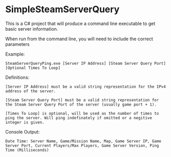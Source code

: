 # SimpleSteamServerQuery
This is a C# project that will produce a command line executable to get basic server information.

When run from the command line, you will need to include the correct parameters

Example:

    SteamServerQueryPing.exe [Server IP Address] [Steam Server Query Port] [Optional Times To Loop]
    
Definitions:

    [Server IP Address] must be a valid string representation for the IPv4 address of the server.
    
    [Steam Server Query Port] must be a valid string representation for the Steam Server Query Port of the server (usually game port + 1).
    
    [Times To Loop] is optional, will be used as the number of times to ping the server. Will ping indefinately if omitted or a negitive integer is given.
    
Console Output:

    Date Time: Server Name, Game/Mission Name, Map, Game Server IP, Game Server Port, Current Players/Max Players, Game Server Version, Ping Time (Milliseconds)
    